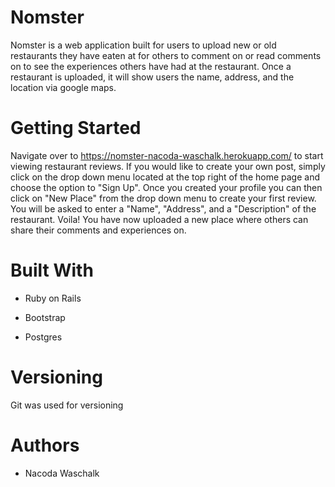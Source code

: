 # Nomster

Nomster is a web application built for users to upload new or old restaurants they have eaten at for others to comment on or read comments on to see the experiences others have had at the restaurant. Once a restaurant is uploaded, it will show users the name, address, and the location via google maps. 

# Getting Started

Navigate over to https://nomster-nacoda-waschalk.herokuapp.com/ to start viewing restaurant reviews. If you would like to create your own post, simply click on the drop down menu located at the top right of the home page and choose the option to "Sign Up". Once you created your profile you can then click on "New Place" from the drop down menu to create your first review. You will be asked to enter a "Name", "Address", and a "Description" of the restaurant. Voila! You have now uploaded a new place where others can share their comments and experiences on.

# Built With

* Ruby on Rails

* Bootstrap

* Postgres

# Versioning

Git was used for versioning

# Authors

* Nacoda Waschalk
